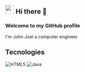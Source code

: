 ## <img src="https://media.tenor.com/Rro0tluiH1wAAAAi/cool-party-cat.gif" width="28"/> Hi there 👋

### Welcome to my GitHub profile
I'm John Joel a computer engineer


## Tecnologies

![HTML5](https://img.shields.io/badge/html5-%23E34F26.svg?style=for-the-badge&logo=html5&logoColor=white)
![Java](https://img.shields.io/badge/java-%23ED8B00.svg?style=for-the-badge&logo=openjdk&logoColor=white)

